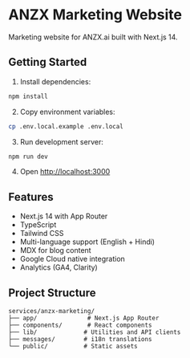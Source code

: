 # ANZX Marketing Website

Marketing website for ANZX.ai built with Next.js 14.

## Getting Started

1. Install dependencies:
```bash
npm install
```

2. Copy environment variables:
```bash
cp .env.local.example .env.local
```

3. Run development server:
```bash
npm run dev
```

4. Open [http://localhost:3000](http://localhost:3000)

## Features

- Next.js 14 with App Router
- TypeScript
- Tailwind CSS
- Multi-language support (English + Hindi)
- MDX for blog content
- Google Cloud native integration
- Analytics (GA4, Clarity)

## Project Structure

```
services/anzx-marketing/
├── app/              # Next.js App Router
├── components/       # React components
├── lib/             # Utilities and API clients
├── messages/        # i18n translations
└── public/          # Static assets
```
